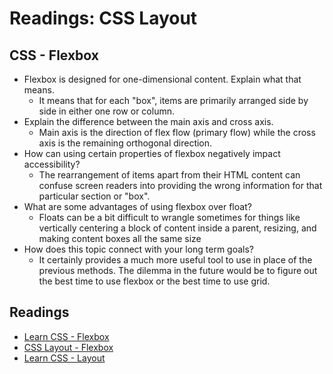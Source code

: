 # Readings: CSS Layout

## CSS - Flexbox

* Flexbox is designed for one-dimensional content. Explain what that means.
  * It means that for each "box", items are primarily arranged side by side in either one row or column.
* Explain the difference between the main axis and cross axis.
  * Main axis is the direction of flex flow (primary flow) while the cross axis is the remaining orthogonal direction.
* How can using certain properties of flexbox negatively impact accessibility?
  * The rearrangement of items apart from their HTML content can confuse screen readers into providing the wrong information for that particular section or "box".
* What are some advantages of using flexbox over float?
  * Floats can be a bit difficult to wrangle sometimes for things like vertically centering a block of content inside a parent, resizing, and making content boxes all the same size
* How does this topic connect with your long term goals?
  * It certainly provides a much more useful tool to use in place of the previous methods.  The dilemma in the future would be to figure out the best time to use flexbox or the best time to use grid.

## Readings

* [Learn CSS - Flexbox](https://web.dev/learn/css/flexbox/)
* [CSS Layout - Flexbox](https://developer.mozilla.org/en-US/docs/Learn/CSS/CSS_layout/Flexbox)
* [Learn CSS - Layout](https://web.dev/learn/css/layout/)

